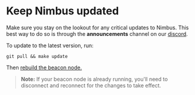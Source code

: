 # Keep Nimbus updated

Make sure you stay on the lookout for any critical updates to Nimbus. This best way to do so is through the **announcements** channel on our [discord](https://discord.com/invite/XRxWahP).

To update to the latest version, run:

```
git pull && make update
```

Then [rebuild the beacon node.](./build.md)

> **Note:** If your beacon node is already running, you'll need to disconnect and reconnect for the changes to take effect.


